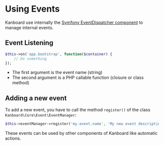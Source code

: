 Using Events
============

Kanboard use internally the [Symfony EventDispatcher component](https://symfony.com/doc/2.3/components/event_dispatcher/index.html) to manage internal events.

Event Listening
---------------

```php
$this->on('app.bootstrap', function($container) {
    // Do something
});
```

- The first argument is the event name (string)
- The second argument is a PHP callable function (closure or class method)

Adding a new event
------------------

To add a new event, you have to call the method `register()` of the class `Kanboard\Core\Event\EventManager`:

```php
$this->eventManager->register('my.event.name', 'My new event description');
```

These events can be used by other components of Kanboard like automatic actions.
